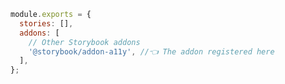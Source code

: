 ```js filename=".storybook/main.js" renderer="common" language="js"
module.exports = {
  stories: [],
  addons: [
    // Other Storybook addons
    '@storybook/addon-a11y', //👈 The addon registered here
  ],
};
```
